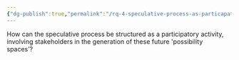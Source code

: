 ```yaml
---
{"dg-publish":true,"permalink":"/rq-4-speculative-process-as-particapatory/"}
---
```


How can the speculative process be structured as a participatory activity, involving stakeholders in the generation of these future 'possibility spaces’? 